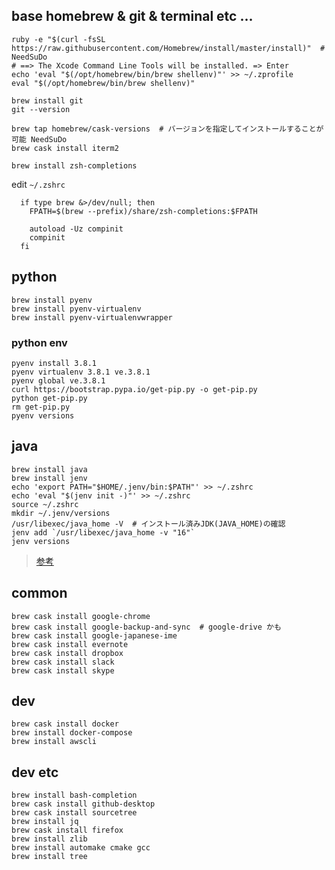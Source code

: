 ## base homebrew & git & terminal etc ...

```
ruby -e "$(curl -fsSL https://raw.githubusercontent.com/Homebrew/install/master/install)"  # NeedSuDo
# ==> The Xcode Command Line Tools will be installed. => Enter
echo 'eval "$(/opt/homebrew/bin/brew shellenv)"' >> ~/.zprofile
eval "$(/opt/homebrew/bin/brew shellenv)"
```

```
brew install git
git --version
```

```
brew tap homebrew/cask-versions  # バージョンを指定してインストールすることが可能 NeedSuDo
brew cask install iterm2
```

```
brew install zsh-completions
```

edit `~/.zshrc`

```
  if type brew &>/dev/null; then
    FPATH=$(brew --prefix)/share/zsh-completions:$FPATH

    autoload -Uz compinit
    compinit
  fi
```

## python

```
brew install pyenv
brew install pyenv-virtualenv
brew install pyenv-virtualenvwrapper
```

### python env

```
pyenv install 3.8.1
pyenv virtualenv 3.8.1 ve.3.8.1
pyenv global ve.3.8.1
curl https://bootstrap.pypa.io/get-pip.py -o get-pip.py
python get-pip.py
rm get-pip.py
pyenv versions
```

## java

```
brew install java
brew install jenv
echo 'export PATH="$HOME/.jenv/bin:$PATH"' >> ~/.zshrc
echo 'eval "$(jenv init -)"' >> ~/.zshrc
source ~/.zshrc
mkdir ~/.jenv/versions
/usr/libexec/java_home -V  # インストール済みJDK(JAVA_HOME)の確認
jenv add `/usr/libexec/java_home -v "16"`
jenv versions
```

> [参考](https://qiita.com/seijikohara/items/56cc4ac83ef9d686fab2)


## common

```
brew cask install google-chrome
brew cask install google-backup-and-sync  # google-drive かも
brew cask install google-japanese-ime
brew cask install evernote
brew cask install dropbox
brew cask install slack
brew cask install skype
```

## dev

```
brew cask install docker
brew install docker-compose
brew install awscli
```

## dev etc

```
brew install bash-completion
brew cask install github-desktop
brew cask install sourcetree
brew install jq
brew cask install firefox
brew install zlib
brew install automake cmake gcc
brew install tree
```

